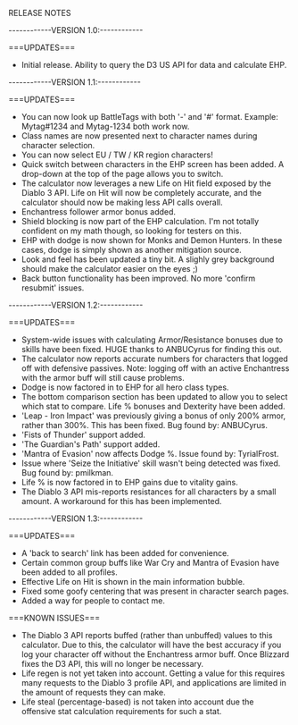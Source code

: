 RELEASE NOTES

------------VERSION 1.0:------------

===UPDATES===

- Initial release. Ability to query the D3 US API for data and calculate EHP.

------------VERSION 1.1:------------

===UPDATES===

- You can now look up BattleTags with both '-' and '#' format. Example: Mytag#1234 and Mytag-1234 both work now.
- Class names are now presented next to character names during character selection.
- You can now select EU / TW / KR region characters!
- Quick switch between characters in the EHP screen has been added. A drop-down at the top of the page allows you to switch.
- The calculator now leverages a new Life on Hit field exposed by the Diablo 3 API. Life on Hit will now be completely accurate, and the calculator should now be making less API calls overall.
- Enchantress follower armor bonus added.
- Shield blocking is now part of the EHP calculation. I'm not totally confident on my math though, so looking for testers on this.
- EHP with dodge is now shown for Monks and Demon Hunters. In these cases, dodge is simply shown as another mitigation source.
- Look and feel has been updated a tiny bit. A slighly grey background should make the calculator easier on the eyes ;)
- Back button functionality has been improved. No more 'confirm resubmit' issues.

------------VERSION 1.2:------------

===UPDATES===

- System-wide issues with calculating Armor/Resistance bonuses due to skills have been fixed. HUGE thanks to ANBUCyrus for finding this out.
- The calculator now reports accurate numbers for characters that logged off with defensive passives. Note: logging off with an active Enchantress with the armor buff will still cause problems.
- Dodge is now factored in to EHP for all hero class types.
- The bottom comparison section has been updated to allow you to select which stat to compare. Life % bonuses and Dexterity have been added.
- 'Leap - Iron Impact' was previously giving a bonus of only 200% armor, rather than 300%. This has been fixed. Bug found by: ANBUCyrus.
- 'Fists of Thunder' support added.
- 'The Guardian's Path' support added.
- 'Mantra of Evasion' now affects Dodge %. Issue found by: TyrialFrost.
- Issue where 'Seize the Initiative' skill wasn't being detected was fixed. Bug found by: pmilkman.
- Life % is now factored in to EHP gains due to vitality gains.
- The Diablo 3 API mis-reports resistances for all characters by a small amount. A workaround for this has been implemented.

------------VERSION 1.3:------------

===UPDATES===

- A 'back to search' link has been added for convenience.
- Certain common group buffs like War Cry and Mantra of Evasion have been added to all profiles.
- Effective Life on Hit is shown in the main information bubble.
- Fixed some goofy centering that was present in character search pages.
- Added a way for people to contact me.

===KNOWN ISSUES===

- The Diablo 3 API reports buffed (rather than unbuffed) values to this calculator.  Due to this, the calculator will have the best accuracy if you log your character off without the Enchantress armor buff. Once Blizzard fixes the D3 API, this will no longer be necessary.
- Life regen is not yet taken into account. Getting a value for this requires many requests to the Diablo 3 profile API, and applications are limited in the amount of requests they can make.
- Life steal (percentage-based) is not taken into account due the offensive stat calculation requirements for such a stat.

